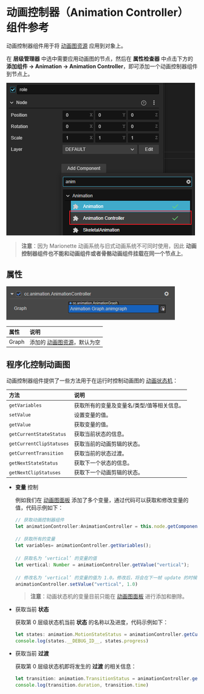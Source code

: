 # 动画控制器（Animation Controller）组件参考

动画控制器组件用于将 [动画图资源](animation-graph.md) 应用到对象上。

在 **层级管理器** 中选中需要应用动画图的节点，然后在 **属性检查器** 中点击下方的 **添加组件 -> Animation -> Animation Controller**，即可添加一个动画控制器组件到节点上。

![add-animation-controller](animation-controller/add-animation-controller.png)

> **注意**：因为 Marionette 动画系统与旧式动画系统不可同时使用，因此 **动画控制器组件也不能和动画组件或者骨骼动画组件挂载在同一个节点上**。

## 属性

![animation-controller](animation-graph/animation-controller.png)

| 属性  | 说明          |
| :---- | :----------- |
| Graph | 添加的 [动画图资源](animation-graph.md)，默认为空 |

## 程序化控制动画图

动画控制器组件提供了一些方法用于在运行时控制动画图的 [动画状态机](animation-graph-basics.md)：

| 方法                      | 说明                     |
| :----------------------- | :----------------------- |
| `getVariables`           | 获取所有的变量及变量名/类型/值等相关信息。|
| `setValue`               | 设置变量的值。             |
| `getValue`               | 获取变量的值。             |
| `getCurrentStateStatus`  | 获取当前状态的信息。       |
| `getCurrentClipStatuses` | 获取当前的动画剪辑的状态。  |
| `getCurrentTransition`   | 获取当前的状态过渡。       |
| `getNextStateStatus`     | 获取下一个状态的信息。     |
| `getNextClipStatuses`    | 获取下一个动画剪辑的状态。  |

- **变量** 控制

    例如我们在 [动画图面板](./animation-graph-panel.md#%E5%8F%98%E9%87%8F%EF%BC%88variables%EF%BC%89) 添加了多个变量，通过代码可以获取和修改变量的值，代码示例如下：

    ```ts
    // 获取动画控制器组件
    let animationController:AnimationController = this.node.getComponent(AnimationController);

    // 获取所有的变量
    let variables= animationController.getVariables();

    // 获取名为 ‘vertical’ 的变量的值
    let vertical: Number = animationController.getValue("vertical");

    // 修改名为 ‘vertical’ 的变量的值为 1.0。修改后，将会在下一帧 update 的时候计算条件过渡
    animationController.setValue("vertical", 1.0)
    ```

    > **注意**：动画状态机的变量目前只能在 [动画图面板](animation-graph-panel.md#%E5%8F%98%E9%87%8F%EF%BC%88variables%EF%BC%89) 进行添加和删除。

- 获取当前 **状态**

    获取第 0 层级状态机当前 **状态** 的名称以及进度，代码示例如下：

    ```ts
    let states: animation.MotionStateStatus = animationController.getCurrentStateStatus(0)
    console.log(states.__DEBUG_ID__, states.progress)
    ```

- 获取当前 **过渡**

    获取第 0 层级状态机即将发生的 **过渡** 的相关信息：

    ```ts
    let transition: animation.TransitionStatus = animationController.getCurrentTransition(0)
    console.log(transition.duration, transition.time)
    ```
